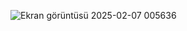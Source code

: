 ![Ekran görüntüsü 2025-02-07 005636](https://github.com/user-attachments/assets/7eae3cb5-09ce-4f2a-a54c-958ad1313aea)
